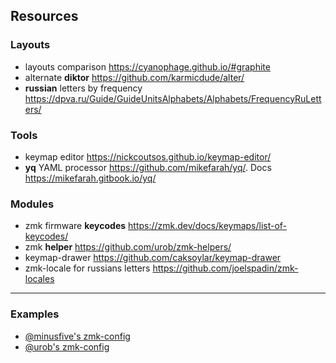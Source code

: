 ## Resources

### Layouts

- layouts comparison <https://cyanophage.github.io/#graphite>
- alternate **diktor** <https://github.com/karmicdude/alter/>
- **russian** letters by frequency <https://dpva.ru/Guide/GuideUnitsAlphabets/Alphabets/FrequencyRuLetters/>

### Tools

- keymap editor <https://nickcoutsos.github.io/keymap-editor/>
- **yq** YAML processor <https://github.com/mikefarah/yq/>. Docs <https://mikefarah.gitbook.io/yq/>

### Modules

- zmk firmware **keycodes** <https://zmk.dev/docs/keymaps/list-of-keycodes/>
- zmk **helper** <https://github.com/urob/zmk-helpers/>
- keymap-drawer <https://github.com/caksoylar/keymap-drawer>
- zmk-locale for russians letters <https://github.com/joelspadin/zmk-locales>

---

### Examples

- [@minusfive's zmk-config](https://github.com/minusfive/zmk-config)
- [@urob's zmk-config](https://github.com/urob/zmk-config)
